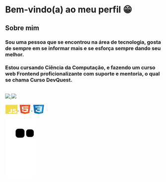 # Bem-vindo(a) ao meu perfil 😁
## Sobre mim
 ### Sou uma pessoa que se encontrou na área de tecnologia, gosta de sempre em se informar mais e se esforça sempre dando seu melhor.
 ### Estou cursando Ciência da Computação, e fazendo um curso web Frontend proficionalizante com suporte e mentoria, o qual se chama Curso DevQuest.


<br>

 <div>
  <a href="https://github.com/pedro-isidoro">
  <img height="180em" src="https://github-readme-stats.vercel.app/api?username=pedro-isidoro&show_icons=true&theme=tokyonight&include_all_commits=true&count_private=true"/>
  <img height="180em" src="https://github-readme-stats.vercel.app/api/top-langs/?username=devemdobro&layout=compact&langs_count=6&theme=tokyonight"/>
</div>
 
<div style="display: inline_block"><br>
  <img align="center" alt="Js" height="30" width="40" src="https://raw.githubusercontent.com/devicons/devicon/master/icons/javascript/javascript-plain.svg">
  <img align="center" alt="HTML" height="30" width="40" src="https://raw.githubusercontent.com/devicons/devicon/master/icons/html5/html5-original.svg">
  <img align="center" alt="CSS" height="30" width="40" src="https://raw.githubusercontent.com/devicons/devicon/master/icons/css3/css3-original.svg">
</div>
<div> 
 
  ![Snake animation](https://github.com/pedro-isidoro/pedro-isidoro/blob/output/github-contribution-grid-snake.svg)

</div>
